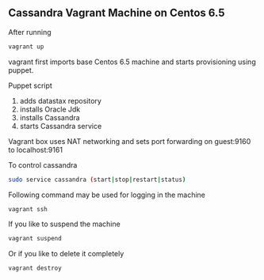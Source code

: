 ## Cassandra Vagrant Machine on Centos 6.5

After running 

```bash
vagrant up
```

vagrant first imports base Centos 6.5 machine and starts provisioning using puppet.

Puppet script 

1. adds datastax repository 
2. installs Oracle Jdk
3. installs Cassandra
4. starts Cassandra service

Vagrant box uses NAT networking and sets port forwarding on guest:9160 to localhost:9161

To control cassandra
```bash
sudo service cassandra (start|stop|restart|status)
```

Following command may be used for logging in the machine
```bash
vagrant ssh
```

If you like to suspend the machine
```bash
vagrant suspend
```

Or if you like to delete it completely
```bash
vagrant destroy
```

